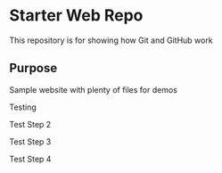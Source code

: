 # Starter Web Repo

This repository is for showing how Git and GitHub work

## Purpose

Sample website with plenty of files for demos

Testing 

Test Step 2

Test Step 3

Test Step 4